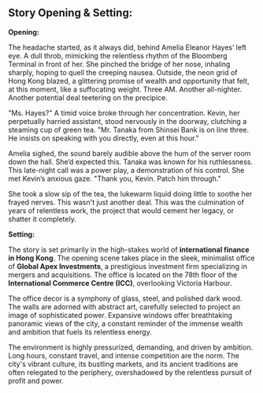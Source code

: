 ## Story Opening & Setting:

**Opening:**

The headache started, as it always did, behind Amelia Eleanor Hayes’ left eye. A dull throb, mimicking the relentless rhythm of the Bloomberg Terminal in front of her. She pinched the bridge of her nose, inhaling sharply, hoping to quell the creeping nausea. Outside, the neon grid of Hong Kong blazed, a glittering promise of wealth and opportunity that felt, at this moment, like a suffocating weight. Three AM. Another all-nighter. Another potential deal teetering on the precipice. 

"Ms. Hayes?" A timid voice broke through her concentration. Kevin, her perpetually harried assistant, stood nervously in the doorway, clutching a steaming cup of green tea. "Mr. Tanaka from Shinsei Bank is on line three. He insists on speaking with you directly, even at this hour."

Amelia sighed, the sound barely audible above the hum of the server room down the hall. She’d expected this. Tanaka was known for his ruthlessness. This late-night call was a power play, a demonstration of his control. She met Kevin’s anxious gaze. "Thank you, Kevin. Patch him through."

She took a slow sip of the tea, the lukewarm liquid doing little to soothe her frayed nerves. This wasn't just another deal. This was the culmination of years of relentless work, the project that would cement her legacy, or shatter it completely.

**Setting:**

The story is set primarily in the high-stakes world of **international finance in Hong Kong**. The opening scene takes place in the sleek, minimalist office of **Global Apex Investments**, a prestigious investment firm specializing in mergers and acquisitions. The office is located on the 78th floor of the **International Commerce Centre (ICC)**, overlooking Victoria Harbour.

The office decor is a symphony of glass, steel, and polished dark wood. The walls are adorned with abstract art, carefully selected to project an image of sophisticated power. Expansive windows offer breathtaking panoramic views of the city, a constant reminder of the immense wealth and ambition that fuels its relentless energy.

The environment is highly pressurized, demanding, and driven by ambition. Long hours, constant travel, and intense competition are the norm. The city's vibrant culture, its bustling markets, and its ancient traditions are often relegated to the periphery, overshadowed by the relentless pursuit of profit and power.
